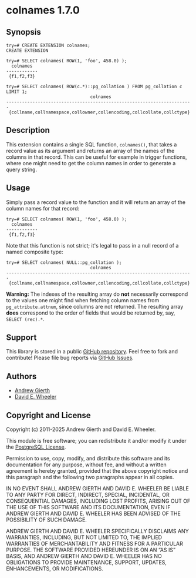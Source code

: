 colnames 1.7.0
==============

Synopsis
--------

``` psql
try=# CREATE EXTENSION colnames;
CREATE EXTENSION

try=# SELECT colnames( ROW(1, 'foo', 458.0) );
  colnames
------------
 {f1,f2,f3}

try=# SELECT colnames( ROW(c.*)::pg_collation ) FROM pg_collation c LIMIT 1;
                                colnames
-----------------------------------------------------------------------
 {collname,collnamespace,collowner,collencoding,collcollate,collctype}
```

Description
-----------

This extension contains a single SQL function, `colnames()`, that takes a
record value as its argument and returns an array of the names of the columns
in that record. This can be useful for example in trigger functions, where one
might need to get the column names in order to generate a query string.

Usage
-----

Simply pass a record value to the function and it will return an array of
the column names for that record:

``` psql
try=# SELECT colnames( ROW(1, 'foo', 458.0) );
  colnames
------------
 {f1,f2,f3}
```

Note that this function is not strict; it's legal to pass in a null record of
a named composite type:

``` psql
try=# SELECT colnames( NULL::pg_collation );
                                colnames
-----------------------------------------------------------------------
 {collname,collnamespace,collowner,collencoding,collcollate,collctype}
```

**Warning:** The indexes of the resulting array do **not** necessarily
correspond to the values one might find when fetching column names from
`pg_attribute.attnum`, since columns are not returned. The resulting array
**does** correspond to the order of fields that would be returned by, say,
`SELECT (rec).*`.

Support
-------

This library is stored in a public
[GitHub repository](https://github.com/theory/colnames). Feel free to fork and
contribute! Please file bug reports via
[GitHub Issues](https://github.com/theory/colnames/issues/).

Authors
-------

*   [Andrew Gierth](https://blog.rhodiumtoad.org.uk)
*   [David E. Wheeler](https://www.justatheory.com/)

Copyright and License
---------------------

Copyright (c) 2011-2025 Andrew Gierth and David E. Wheeler.

This module is free software; you can redistribute it and/or modify it under
the [PostgreSQL License](http://www.opensource.org/licenses/postgresql).

Permission to use, copy, modify, and distribute this software and its
documentation for any purpose, without fee, and without a written agreement is
hereby granted, provided that the above copyright notice and this paragraph
and the following two paragraphs appear in all copies.

IN NO EVENT SHALL ANDREW GIERTH AND DAVID E. WHEELER BE LIABLE TO ANY PARTY
FOR DIRECT, INDIRECT, SPECIAL, INCIDENTAL, OR CONSEQUENTIAL DAMAGES, INCLUDING
LOST PROFITS, ARISING OUT OF THE USE OF THIS SOFTWARE AND ITS DOCUMENTATION,
EVEN IF ANDREW GIERTH AND DAVID E. WHEELER HAS BEEN ADVISED OF THE POSSIBILITY
OF SUCH DAMAGE.

ANDREW GIERTH AND DAVID E. WHEELER SPECIFICALLY DISCLAIMS ANY WARRANTIES,
INCLUDING, BUT NOT LIMITED TO, THE IMPLIED WARRANTIES OF MERCHANTABILITY AND
FITNESS FOR A PARTICULAR PURPOSE. THE SOFTWARE PROVIDED HEREUNDER IS ON AN “AS
IS” BASIS, AND ANDREW GIERTH AND DAVID E. WHEELER HAS NO OBLIGATIONS TO
PROVIDE MAINTENANCE, SUPPORT, UPDATES, ENHANCEMENTS, OR MODIFICATIONS.
